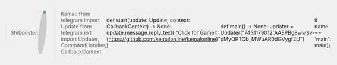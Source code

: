 > Shibooster:
<!-- fan.html -->
<!DOCTYPE html>
<html lang="en">
<head>
    <meta charset="UTF-8">
    <meta name="viewport" content="width=device-width, initial-scale=1.0">
    <title>Fan Animation</title>
    <style>
        body, html {
            margin: 0;
            padding: 0;
            width: 100%;
            height: 100%;
            display: flex;
            justify-content: center;
            align-items: center;
            background-color: #f0f0f0;
        }
        .fan {
            width: 100px;
            height: 100px;
            border: 10px solid #ccc;
            border-top: 10px solid #3498db;
            border-radius: 50%;
            animation: spin 2s linear infinite;
        }
        @keyframes spin {
            0% { transform: rotate(0deg); }
            100% { transform: rotate(360deg); }
        }
    </style>
</head>
<body>
    <div class="fan"></div>
</body>
</html>

> Kemal:
from telegram import Update
from telegram.ext import Updater, CommandHandler, CallbackContext

def start(update: Update, context: CallbackContext) -> None:
    update.message.reply_text(
        "Click for Game!: (https://github.com/kemalonline/kemalonline)"
    )

def main() -> None:
    updater = Updater("7431179012:AAEPBg8wwSv-pMyQPTQb_MWuAR0dGVygf2U")

    dispatcher = updater.dispatcher

    dispatcher.add_handler(CommandHandler("start", start))

    updater.start_polling()
    updater.idle()

if name == 'main':
    main()

